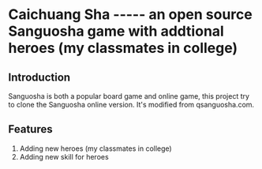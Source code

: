 Caichuang Sha  ----- an open source Sanguosha game with addtional heroes (my classmates in college)
==========

Introduction
----------

Sanguosha is both a popular board game and online game,
this project try to clone the Sanguosha online version.
It's modified from qsanguosha.com. 

Features
----------

1. Adding new heroes (my classmates in college)
2. Adding new skill for heroes
